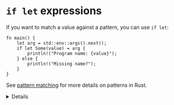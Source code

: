 # `if let` expressions

If you want to match a value against a pattern, you can use `if let`:

```rust,editable
fn main() {
    let arg = std::env::args().next();
    if let Some(value) = arg {
        println!("Program name: {value}");
    } else {
        println!("Missing name?");
    }
}
```

See [pattern matching](../pattern-matching.md) for more details on patterns in
Rust.

<details>

* `if let` can be more concise than `match`, e.g., when only one case is interesting. In contrast, `match` requires all branches to be covered.
* A common usage is handling `Some` values when working with `Option`.
* Unlike `match`, `if let` does not support guard clauses for pattern matching.

</details>
